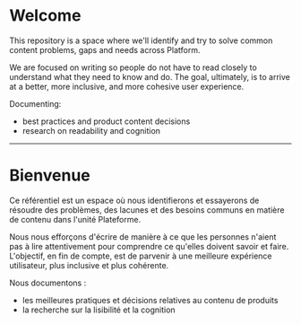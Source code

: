 # Welcome

This repository is a space where we'll identify and try to solve common content problems, gaps and needs across Platform.

We are focused on writing so people do not have to read closely to understand what they need to know and do. The goal, ultimately, is to arrive at a better, more inclusive, and more cohesive user experience.

Documenting:
- best practices and product content decisions
- research on readability and cognition

---

# Bienvenue

Ce référentiel est un espace où nous identifierons et essayerons de résoudre des problèmes, des lacunes et des besoins communs en matière de contenu dans l'unité Plateforme. 

Nous nous efforçons d'écrire de manière à ce que les personnes n'aient pas à lire attentivement pour comprendre ce qu'elles doivent savoir et faire. L'objectif, en fin de compte,  est de parvenir à une meilleure expérience utilisateur, plus inclusive et plus cohérente.

Nous documentons :
- les meilleures pratiques et décisions relatives au contenu de produits
- la recherche sur la lisibilité et la cognition
